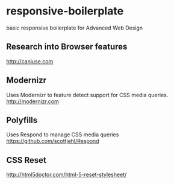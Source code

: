# responsive-boilerplate
basic responsive boilerplate for Advanced Web Design

## Research into Browser features
http://caniuse.com

## Modernizr
Uses Modernizr to feature detect support for CSS media queries.
http://modernizr.com

## Polyfills
Uses Respond to manage CSS media queries
https://github.com/scottjehl/Respond

## CSS Reset
http://html5doctor.com/html-5-reset-stylesheet/
